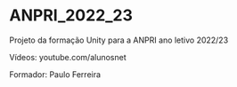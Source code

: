 # ANPRI_2022_23
Projeto da formação Unity para a ANPRI ano letivo 2022/23


Vídeos:
youtube.com/alunosnet

Formador:
Paulo Ferreira
